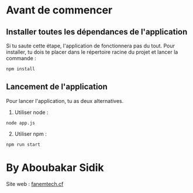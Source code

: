 # Avant de commencer
## Installer toutes les dépendances de l'application
Si tu saute cette étape, l'application de fonctionnera pas du tout. Pour installer, tu dois te placer dans le répertoire racine du projet et lancer la commande :

```shell
npm install
```

## Lancement de l'application
Pour lancer l'application, tu as deux alternatives.

1. Utiliser node :
```shell
node app.js
```
2. Utiliser npm :
```shell
npm run start
```

# By Aboubakar Sidik
Site web : [fanemtech.cf](https://fanemtech.cf)
